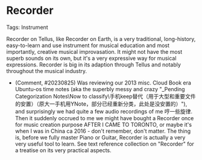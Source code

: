 # Recorder

Tags: Instrument

Recorder on Tellus, like Recorder on Earth, is a very traditional, long-history, easy-to-learn and use instrument for musical education and most importantly, creative musical improvasation. It might not have the most superb sounds on its own, but it's a very expressive way for musical expressions. Recorder is big in its adaption through Tellus and notably throughout the musical industry.

* (Comment, #20230825) Was reviewing our 2013 misc. Cloud Book era Ubuntu-os time notes (aka the superbly messy and crazy "_Pending Categorization Notes\Now to classify\手机keep替代（用于大型和重要文件的安置）（原大一手机用YNote，部分已经重新分类，此处是没安置的）"), and surprisingly we had quite a few audio recordings of me 哼一些旋律. Then it suddenly occrued to me we might have bought a Recorder once for music creation purpose AFTER I CAME TO TORONTO, or maybe it's when I was in China ca 2016 - don't remember, don't matter. The thing is, before we fully master Piano or Guitar, Recorder is actually a very very useful tool to learn. See text reference collection on "Recorder" for a treatise on its very practical aspects.